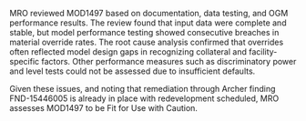 MRO reviewed MOD1497 based on documentation, data testing, and OGM performance results. The review found that input data were complete and stable, but model performance testing showed consecutive breaches in material override rates. The root cause analysis confirmed that overrides often reflected model design gaps in recognizing collateral and facility-specific factors. Other performance measures such as discriminatory power and level tests could not be assessed due to insufficient defaults.

Given these issues, and noting that remediation through Archer finding FND-15446005 is already in place with redevelopment scheduled, MRO assesses MOD1497 to be Fit for Use with Caution.
